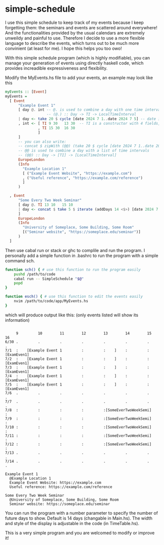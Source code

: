 # simple-schedule

I use this simple schedule to keep track of my events because I keep forgetting them: the seminars and events are scattered around everywhere! And the functionalities provided by the usual calendars are extremely unweildy and painful to use. Therefore I decide to use a more flexible language to describe the events, which turns out to be much more convinient (at least for me). I hope this helps you too owo!

With this simple schedule program (which is highly modifiable), you can manage your generation of events using directly haskell code, which provides increadible expressiveness and flexibility. 

Modify the MyEvents.hs file to add your events, an example may look like this

```haskell
myEvents :: [Event]
myEvents = 
  [ Event
      "Example Event 1"
      [ day @. int -- @. is used to combine a day with one time interval, 
                   -- (@.) :: Day -> TI -> LocalTimeInterval
      | day <- take 20 $ cycle [date 2024 7 1..date 2024 7 5] -- date is the synonym for fromGregorian
      , int <- [ TI 9 30   13 30  -- TI is a constructor with 4 fields, marks a time interval
               , TI 15 30  16 30 
               ]
      ] 
      -- you can also write:
      -- concat $ zipWith (@@) (take 20 $ cycle [date 2024 7 1..date 2024 7 5]) [TI 9 30  13 30, TI 15 30  16 30]
      -- @@ is used to combine a day with a list of time intervals
      -- (@@) :: Day -> [TI] -> [LocalTimeInterval]
      EuropeLondon
      (Info 
        "Example Location 1" 
        [ ("Example Event Website", "https://example.com") 
        , ("Useful reference", "https://example.com/reference")
        ]
      )

  , Event 
      "Some Every Two Week Seminar"
      [ day @. TI 13 10   15 10
      | day <- concat $ take 5 $ iterate (addDays 14 <$>) [date 2024 7 8..date 2024 7 12] 
      ]
      EuropeLondon
      (Info 
        "University of Someplace, Some Building, Some Room" 
        [("Seminar website", "https://someplace.edu/seminar")]
      )
  ]
```

Then use cabal run or stack or ghc to complile and run the program. I personally add a simple function in .bashrc to run the program with a simple command sch.

```bash
function sch() { # use this function to run the program easily
    pushd /path/to/code
    cabal run -- SimpleSchedule "$@"
    popd
}

function esch() { # use this function to edit the events easily
    nvim /path/to/code/app/MyEvents.hs
}
```

which will produce output like this: (only events listed will show its information)

```plaintext

     9         10        11        12        13        14        15        16
6/30 .         .         .         .         .         .         .         .
7/1  :    [Example Event 1         :         :    ]    :         :    [ExamEven1]
7/2  :    [Example Event 1         :         :    ]    :         :    [ExamEven1]
7/3  :    [Example Event 1         :         :    ]    :         :    [ExamEven1]
7/4  :    [Example Event 1         :         :    ]    :         :    [ExamEven1]
7/5  :    [Example Event 1         :         :    ]    :         :    [ExamEven1]
7/6  .         .         .         .         .         .         .         .
7/7  .         .         .         .         .         .         .         .
7/8  :         :         :         :         :[SomeEverTwoWeekSemi]        :
7/9  :         :         :         :         :[SomeEverTwoWeekSemi]        :
7/10 :         :         :         :         :[SomeEverTwoWeekSemi]        :
7/11 :         :         :         :         :[SomeEverTwoWeekSemi]        :
7/12 :         :         :         :         :[SomeEverTwoWeekSemi]        :
7/13 .         .         .         .         .         .         .         .
7/14 .         .         .         .         .         .         .         .

Example Event 1
  @Example Location 1
  Example Event Website: https://example.com
  Useful reference: https://example.com/reference

Some Every Two Week Seminar
  @University of Someplace, Some Building, Some Room
  Seminar website: https://someplace.edu/seminar

```

You can run the program with a number parameter to specify the number of future days to show. Default is 14 days (changable in Main.hs). The width and style of the display is adjustable in the code (in TimeTable.hs).

This is a very simple program and you are welcomed to modify or improve it!

